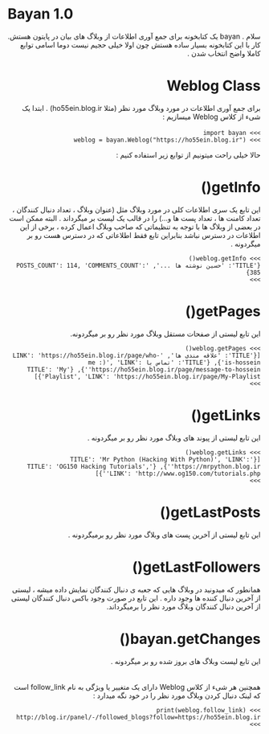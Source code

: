 # Bayan 1.0
<div dir="rtl">
سلام . bayan یک کتابخونه برای جمع آوری اطلاعات از وبلاگ های بیان در پایتون هستش. کار با این کتابخونه بسیار ساده هستش چون اولا خیلی حجیم نیست دوما اسامی توابع کاملا واضح انتخاب شدن . 



# Weblog Class

<div dir="rtl">
برای جمع آوری اطلاعات در مورد وبلاگ مورد نظر (مثلا ho55ein.blog.ir) . ابتدا یک شیء از کلاس Weblog میسازیم :

‍‍```>>> import bayan```<br>
```>>> weblog = bayan.Weblog("https://ho55ein.blog.ir")```

<div dir="rtl">
حالا خیلی راحت میتونیم از توابع زیر استفاده کنیم : 

# getInfo()
<div dir="rtl">
این تابع یک سری اطلاعات کلی در مورد وبلاگ مثل (عنوان وبلاگ ، تعداد دنبال کنندگان ، تعداد کامنت ها ، تعداد پست ها و...) را در قالب یک لیست بر میگرداند . البته ممکن است در بعضی از وبلاگ ها با توجه به تنظیماتی که صاحب وبلاگ اعمال کرده ، برخی از این اطلاعات در دسترس نباشد بنابراین تابع فقط اطلاعاتی که در دسترس هست رو بر میگردونه .

```>>> weblog.getInfo()```<br>
```{'TITLE': 'حسین نوشته ها ...', 'POSTS_COUNT': 114, 'COMMENTS_COUNT': 385}```<br>
```>>>```<br>

# getPages()
<div dir="rtl">
این تابع لیستی از صفحات مستقل وبلاگ مورد نظر رو بر میگردونه.

```>>> weblog.getPages()```<br>
```[{'TITLE': 'علاقه مندی ها', 'LINK': 'https://ho55ein.blog.ir/page/who-is-hossein'}, {'TITLE': 'تماس با me :)', 'LINK': 'https://ho55ein.blog.ir/page/message-to-hossein'}, {'TITLE': 'My Playlist', 'LINK': 'https://ho55ein.blog.ir/page/My-Playlist'}]```<br>
```>>>```<br>

# getLinks()
<div dir="rtl">
این تابع لیستی از پیوند های وبلاگ مورد نظر رو بر میگردونه .

```>>> weblog.getLinks()```<br>
```[{'TITLE': 'Mr Python (Hacking With Python)', 'LINK': 'https://mrpython.blog.ir'}, {'TITLE': 'OG150 Hacking Tutorials', 'LINK': 'http://www.og150.com/tutorials.php'}]```<br>
```>>>```

# getLastPosts()
<div dir="rtl">
این تابع لیستی از آخرین پست های وبلاگ مورد نظر رو برمیگردونه . 

# getLastFollowers()
<div dir="rtl">
همانطور که میدونید در وبلاگ هایی که جعبه ی دنبال کنندگان نمایش داده میشه ، لیستی از آخرین دنبال کننده ها وجود داره . این تابع در صورت وجود باکس دنبال کنندگان لیستی از آخرین دنبال کنندگان وبلاگ مورد نظر را برمیگرداند.

# bayan.getChanges()
<div dir="rtl">
این تابع لیست وبلاگ های بروز شده رو بر میگردونه .

<div dir="rtl"><br><br>
همچنین هر شیء از کلاس Weblog دارای یک متغییر یا ویژگی به نام follow_link است که لینک دنبال کردن وبلاگ مورد نظر را در خود نگه میدارد :

```>>> print(weblog.follow_link)```<br>
```http://blog.ir/panel/-/followed_blogs?follow=https://ho55ein.blog.ir```<br>
```>>>```<br>





‍



